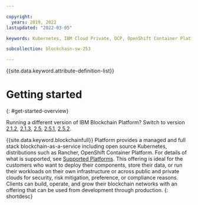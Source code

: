 ```yaml
---

copyright:
  years: 2019, 2022
lastupdated: "2022-03-05"

keywords: Kubernetes, IBM Cloud Private, OCP, OpenShift Container Platform, IBM Blockchain Platform, multicloud

subcollection: blockchain-sw-253

---
```


{{site.data.keyword.attribute-definition-list}}


# Getting started
{: #get-started-overview}

Running a different version of IBM Blockchain Platform? Switch to version
<a href="/docs/blockchain-sw?topic=blockchain-sw-get-started-overview">2.1.2</a>,
<a href="/docs/blockchain-sw-213?topic=blockchain-sw-213-get-started-overview">2.1.3</a>,
<a href="/docs/blockchain-sw-25?topic=blockchain-sw-25-get-started-overview">2.5</a>,
<a href="/docs/blockchain-sw-251?topic=blockchain-sw-251-get-started-overview">2.5.1</a>,
<a href="/docs/blockchain-sw-252?topic=blockchain-sw-252-get-started-overview">2.5.2</a>.

{{site.data.keyword.blockchainfull}} Platform provides a managed and full stack blockchain-as-a-service  including open source Kubernetes, distributions such as Rancher, OpenShift Container Platform. For details of what is supported, see [Supported Platforms](/docs/blockchain-sw-252?topic=blockchain-sw-252-console-ocp-about#console-ocp-about-prerequisites). This offering is ideal for the customers who want to deploy their components, store their data, or run their workloads on their own infrastructure or across public and private clouds for security, risk mitigation, preference, or compliance reasons. Clients can build, operate, and grow their blockchain networks with an offering that can be used from development through production.
{: shortdesc}
